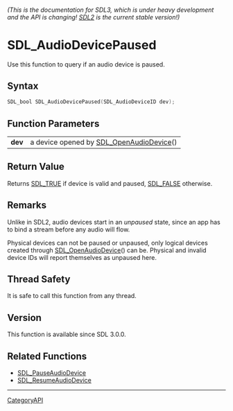 ###### (This is the documentation for SDL3, which is under heavy development and the API is changing! [SDL2](https://wiki.libsdl.org/SDL2/) is the current stable version!)
# SDL_AudioDevicePaused

Use this function to query if an audio device is paused.

## Syntax

```c
SDL_bool SDL_AudioDevicePaused(SDL_AudioDeviceID dev);

```

## Function Parameters

|             |                                                                 |
| ----------- | --------------------------------------------------------------- |
| **dev**     | a device opened by [SDL_OpenAudioDevice](SDL_OpenAudioDevice)() |

## Return Value

Returns [SDL_TRUE](SDL_TRUE) if device is valid and paused,
[SDL_FALSE](SDL_FALSE) otherwise.

## Remarks

Unlike in SDL2, audio devices start in an _unpaused_ state, since an app
has to bind a stream before any audio will flow.

Physical devices can not be paused or unpaused, only logical devices
created through [SDL_OpenAudioDevice](SDL_OpenAudioDevice)() can be.
Physical and invalid device IDs will report themselves as unpaused here.

## Thread Safety

It is safe to call this function from any thread.

## Version

This function is available since SDL 3.0.0.

## Related Functions

* [SDL_PauseAudioDevice](SDL_PauseAudioDevice)
* [SDL_ResumeAudioDevice](SDL_ResumeAudioDevice)

----
[CategoryAPI](CategoryAPI)

